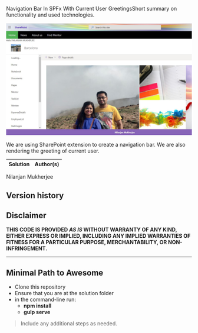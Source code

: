 


Navigation Bar In SPFx With Current User GreetingsShort summary on functionality and used technologies.

 
 ![Navigation bar](images/nil.jpg)



We are using SharePoint extension to create a navigation bar. We are also rendering the greeting of current user.


Solution|Author(s)
--------|---------
Nilanjan Mukherjee

## Version history


## Disclaimer

**THIS CODE IS PROVIDED *AS IS* WITHOUT WARRANTY OF ANY KIND, EITHER EXPRESS OR IMPLIED, INCLUDING ANY IMPLIED WARRANTIES OF FITNESS FOR A PARTICULAR PURPOSE, MERCHANTABILITY, OR NON-INFRINGEMENT.**

---

## Minimal Path to Awesome

- Clone this repository
- Ensure that you are at the solution folder
- in the command-line run:
  - **npm install**
  - **gulp serve**

> Include any additional steps as needed.

